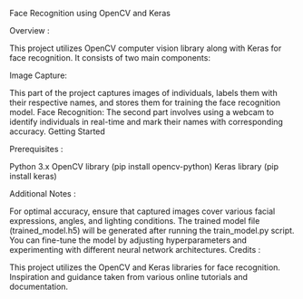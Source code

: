 Face Recognition using OpenCV and Keras

Overview :

This project utilizes OpenCV computer vision library along with Keras for face recognition. It consists of two main components:

Image Capture:

This part of the project captures images of individuals, labels them with their respective names, and stores them for training the face recognition model.
Face Recognition: The second part involves using a webcam to identify individuals in real-time and mark their names with corresponding accuracy.
Getting Started

Prerequisites :

Python 3.x
OpenCV library (pip install opencv-python)
Keras library (pip install keras)

Additional Notes :

For optimal accuracy, ensure that captured images cover various facial expressions, angles, and lighting conditions.
The trained model file (trained_model.h5) will be generated after running the train_model.py script.
You can fine-tune the model by adjusting hyperparameters and experimenting with different neural network architectures.
Credits :

This project utilizes the OpenCV and Keras libraries for face recognition.
Inspiration and guidance taken from various online tutorials and documentation.
